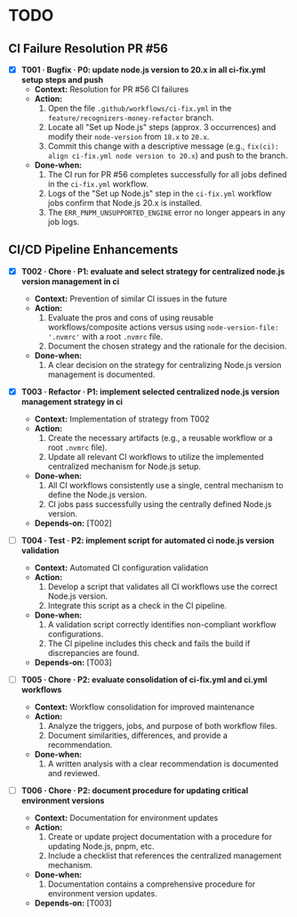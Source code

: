 # TODO

## CI Failure Resolution PR #56

- [x] **T001 · Bugfix · P0: update node.js version to 20.x in all ci-fix.yml setup steps and push**
  - **Context:** Resolution for PR #56 CI failures
  - **Action:**
    1. Open the file `.github/workflows/ci-fix.yml` in the `feature/recognizers-money-refactor` branch.
    2. Locate all "Set up Node.js" steps (approx. 3 occurrences) and modify their `node-version` from `18.x` to `20.x`.
    3. Commit this change with a descriptive message (e.g., `fix(ci): align ci-fix.yml node version to 20.x`) and push to the branch.
  - **Done‑when:**
    1. The CI run for PR #56 completes successfully for all jobs defined in the `ci-fix.yml` workflow.
    2. Logs of the "Set up Node.js" step in the `ci-fix.yml` workflow jobs confirm that Node.js 20.x is installed.
    3. The `ERR_PNPM_UNSUPPORTED_ENGINE` error no longer appears in any job logs.

## CI/CD Pipeline Enhancements

- [x] **T002 · Chore · P1: evaluate and select strategy for centralized node.js version management in ci**

  - **Context:** Prevention of similar CI issues in the future
  - **Action:**
    1. Evaluate the pros and cons of using reusable workflows/composite actions versus using `node-version-file: '.nvmrc'` with a root `.nvmrc` file.
    2. Document the chosen strategy and the rationale for the decision.
  - **Done‑when:**
    1. A clear decision on the strategy for centralizing Node.js version management is documented.

- [x] **T003 · Refactor · P1: implement selected centralized node.js version management strategy in ci**

  - **Context:** Implementation of strategy from T002
  - **Action:**
    1. Create the necessary artifacts (e.g., a reusable workflow or a root `.nvmrc` file).
    2. Update all relevant CI workflows to utilize the implemented centralized mechanism for Node.js setup.
  - **Done‑when:**
    1. All CI workflows consistently use a single, central mechanism to define the Node.js version.
    2. CI jobs pass successfully using the centrally defined Node.js version.
  - **Depends‑on:** [T002]

- [ ] **T004 · Test · P2: implement script for automated ci node.js version validation**

  - **Context:** Automated CI configuration validation
  - **Action:**
    1. Develop a script that validates all CI workflows use the correct Node.js version.
    2. Integrate this script as a check in the CI pipeline.
  - **Done‑when:**
    1. A validation script correctly identifies non-compliant workflow configurations.
    2. The CI pipeline includes this check and fails the build if discrepancies are found.
  - **Depends‑on:** [T003]

- [ ] **T005 · Chore · P2: evaluate consolidation of ci-fix.yml and ci.yml workflows**

  - **Context:** Workflow consolidation for improved maintenance
  - **Action:**
    1. Analyze the triggers, jobs, and purpose of both workflow files.
    2. Document similarities, differences, and provide a recommendation.
  - **Done‑when:**
    1. A written analysis with a clear recommendation is documented and reviewed.

- [ ] **T006 · Chore · P2: document procedure for updating critical environment versions**
  - **Context:** Documentation for environment updates
  - **Action:**
    1. Create or update project documentation with a procedure for updating Node.js, pnpm, etc.
    2. Include a checklist that references the centralized management mechanism.
  - **Done‑when:**
    1. Documentation contains a comprehensive procedure for environment version updates.
  - **Depends‑on:** [T003]
